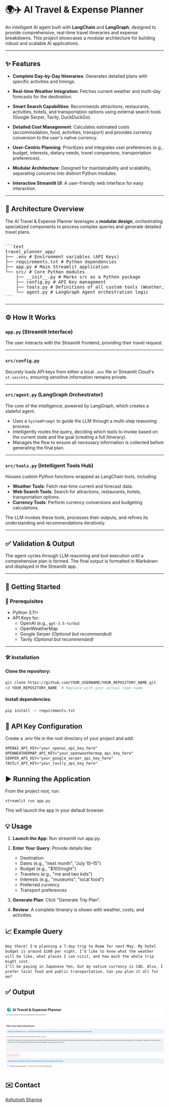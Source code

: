 # 🌍✈️ AI Travel & Expense Planner

An intelligent AI agent built with **LangChain** and **LangGraph**, designed to provide comprehensive, real-time travel itineraries and expense breakdowns. This project showcases a modular architecture for building robust and scalable AI applications.

---

## ✨ Features

- **Complete Day-by-Day Itineraries**: Generates detailed plans with specific activities and timings.

- **Real-time Weather Integration**: Fetches current weather and multi-day forecasts for the destination.

- **Smart Search Capabilities**: Recommends attractions, restaurants, activities, hotels, and transportation options using external search tools (Google Serper, Tavily, DuckDuckGo).

- **Detailed Cost Management**: Calculates estimated costs (accommodation, food, activities, transport) and provides currency conversion to the user's native currency.

- **User-Centric Planning**: Prioritizes and integrates user preferences (e.g., budget, interests, dietary needs, travel companions, transportation preferences).

- **Modular Architecture**: Designed for maintainability and scalability, separating concerns into distinct Python modules.

- **Interactive Streamlit UI**: A user-friendly web interface for easy interaction.

---

## 🧠 Architecture Overview

The AI Travel & Expense Planner leverages a **modular design**, orchestrating specialized components to process complex queries and generate detailed travel plans.


<pre lang="markdown"> 
```text 
travel_planner_app/ 
├── .env # Environment variables (API Keys) 
├── requirements.txt # Python dependencies 
├── app.py # Main Streamlit application 
└── src/ # Core Python modules 
    ├── __init__.py # Marks src as a Python package 
    ├── config.py # API Key management 
    ├── tools.py # Definitions of all custom tools (Weather, Currency, Search, Calculator) 
    └── agent.py # LangGraph Agent orchestration logic 
``` 
</pre>

---

## ⚙️ How It Works

### `app.py` (Streamlit Interface)
The user interacts with the Streamlit frontend, providing their travel request.

---

### `src/config.py`
Securely loads API keys from either a local `.env` file or Streamlit Cloud's `st.secrets`, ensuring sensitive information remains private.

---

### `src/agent.py` (LangGraph Orchestrator)
The core of the intelligence, powered by LangGraph, which creates a stateful agent.

- Uses a `SystemPrompt` to guide the LLM through a multi-step reasoning process.
- Intelligently routes the query, deciding which tools to invoke based on the current state and the goal (creating a full itinerary).
- Manages the flow to ensure all necessary information is collected before generating the final plan.

---

### `src/tools.py` (Intelligent Tools Hub)
Houses custom Python functions wrapped as LangChain tools, including:

- **Weather Tools**: Fetch real-time current and forecast data.
- **Web Search Tools**: Search for attractions, restaurants, hotels, transportation options.
- **Currency Tools**: Perform currency conversions and budgeting calculations.

The LLM invokes these tools, processes their outputs, and refines its understanding and recommendations iteratively.

---

## ✅ Validation & Output
The agent cycles through LLM reasoning and tool execution until a comprehensive plan is formed. The final output is formatted in Markdown and displayed in the Streamlit app.

---

## 🚀 Getting Started

### 🔧 Prerequisites
- Python 3.11+
- API Keys for:
  - OpenAI (e.g., `gpt-3.5-turbo`)
  - OpenWeatherMap
  - Google Serper *(Optional but recommended)*
  - Tavily *(Optional but recommended)*

---

### 🛠️ Installation

#### Clone the repository:
```bash
git clone https://github.com/YOUR_USERNAME/YOUR_REPOSITORY_NAME.git
cd YOUR_REPOSITORY_NAME  # Replace with your actual repo name
```

#### Install dependencies:
```bash
pip install -r requirements.txt
```

## 🔐 API Key Configuration
Create a .env file in the root directory of your project and add:

```
OPENAI_API_KEY="your_openai_api_key_here"
OPENWEATHERMAP_API_KEY="your_openweathermap_api_key_here"
SERPER_API_KEY="your_google_serper_api_key_here"
TAVILY_API_KEY="your_tavily_api_key_here"
```

## ▶️ Running the Application
From the project root, run:

```
streamlit run app.py
```

This will launch the app in your default browser.


## 💡 Usage
1. **Launch the App**: Run streamlit run app.py.

2. **Enter Your Query**: Provide details like:
    - Destination
    - Dates (e.g., "next month", "July 10–15")
    - Budget (e.g., "$100/night")
    - Travelers (e.g., "me and two kids")
    - Interests (e.g., "museums", "local food")
    - Preferred currency
    - Transport preferences

3. **Generate Plan**: Click "Generate Trip Plan".

4. **Review**: A complete itinerary is shown with weather, costs, and activities.


## 📈 Example Query

```
Hey there! I'm planning a 7-day trip to Rome for next May. My hotel budget is around $100 per night. I’d like to know what the weather will be like, what places I can visit, and how much the whole trip might cost. 
I’ll be paying in Japanese Yen, but my native currency is CAD. Also, I prefer local food and public transportation. Can you plan it all for me?
```

## ✅ Output
![AI Travel Agent Output](images/Travel_agent_homescreen.png)

## ✉️ Contact
[Ashutosh Sharma](www.linkedin.com/in/ashutoshsharma25)